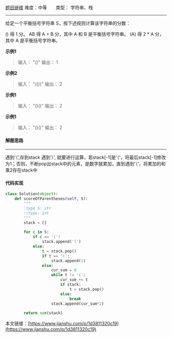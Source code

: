  [题目链接](https://leetcode-cn.com/problems/score-of-parentheses/)
难度：中等          &nbsp;&nbsp;&nbsp;&nbsp;&nbsp;&nbsp;类型：  字符串、栈
***
 给定一个平衡括号字符串 S，按下述规则计算该字符串的分数：

() 得 1 分。
AB 得 A + B 分，其中 A 和 B 是平衡括号字符串。
(A) 得 2 * A 分，其中 A 是平衡括号字符串。
 

 
**示例1**
> 输入： "()"
输出： 1

**示例2**
>输入： "(())"
输出： 2

**示例1**
>输入： "()()"
输出： 2

**示例1**
>输入： "()()"
输出： 2

#### 解题思路
***
 遇到‘（’,存到stack
遇到‘）’, 就要进行运算，若stack[-1]是‘（’，将最后stack[-1]修改为1；否则，不断pop出stack中的元素，是数字就累加，直到遇到‘（’，将累加的和乘2存在stack中



#### 代码实现
```python
class Solution(object):
    def scoreOfParentheses(self, S):
        """
        :type S: str
        :rtype: int
        """
        stack = []
        
        for c in S:
            if c == '(':
                stack.append('(')
            else:
                t = stack.pop()
                if t == '(':
                    stack.append(1)
                else:
                    cur_sum = 0
                    while t != '(':
                        cur_sum += t
                        if stack:
                            t = stack.pop()
                        else:                          
                            break
                    stack.append(cur_sum*2)
            
        return sum(stack)
```

本文链接：[https://www.jianshu.com/p/1d3811320c19](https://www.jianshu.com/p/1d3811320c19)
